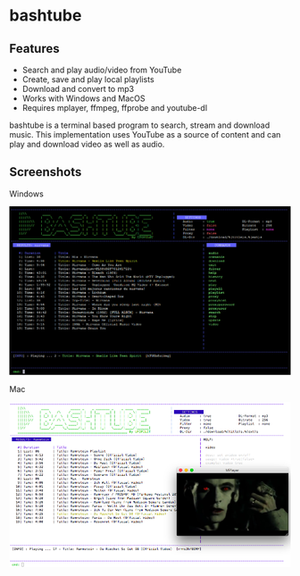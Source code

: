 bashtube
===========

Features
--------
- Search and play audio/video from YouTube
- Create, save and play local playlists
- Download and convert to mp3
- Works with Windows and MacOS
- Requires mplayer, ffmpeg, ffprobe and youtube-dl

bashtube is a terminal based program to search, stream and download music.  This implementation uses YouTube as a source of content and can play and download video as well as audio. 

Screenshots
-----------


Windows

![alt text](config/screenshot1.png)

Mac

![alt text](config/screenshot2.png)
